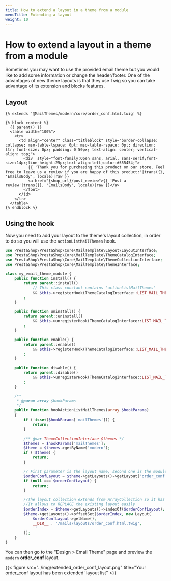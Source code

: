 ```yaml
---
title: How to extend a layout in a theme from a module
menuTitle: Extending a layout
weight: 10
---
```


# How to extend a layout in a theme from a module

Sometimes you may want to use the provided email theme but you would like to add some information or change the header/footer. One of the advantages of new theme layouts is that they use Twig so you can take advantage of its extension and blocks features.

## Layout

```twig
{% extends '@MailThemes/modern/core/order_conf.html.twig' %}

{% block content %}
  {{ parent() }}
  <table width="100%">
    <tr>
      <td align="center" class="titleblock" style="border-collapse: collapse; mso-table-lspace: 0pt; mso-table-rspace: 0pt; direction: ltr; font-size: 0px; padding: 0 50px; text-align: center; vertical-align: top;">
        <div  style="font-family:Open sans, arial, sans-serif;font-size:14px;line-height:25px;text-align:left;color:#555454;">
          {{ 'Thank you for purchasing this product on our store. Feel free to leave us a review if you are happy of this product:'|trans({}, 'EmailsBody', locale)|raw }}
          <a href="{shop_url}/post_review">{{ 'Post a review'|trans({}, 'EmailsBody', locale)|raw }}</a>
        </font>
      </td>
    </tr>
  </table>
{% endblock %}
```

## Using the hook

Now you need to add your layout to the theme's layout collection, in order to do so you will use 
the `actionListMailThemes` hook.

```php
use PrestaShop\PrestaShop\Core\MailTemplate\Layout\LayoutInterface;
use PrestaShop\PrestaShop\Core\MailTemplate\ThemeCatalogInterface;
use PrestaShop\PrestaShop\Core\MailTemplate\ThemeCollectionInterface;
use PrestaShop\PrestaShop\Core\MailTemplate\ThemeInterface;

class my_email_theme_module {
    public function install() {
        return parent::install()
            // This class constant contains 'actionListMailThemes'
            && $this->registerHook(ThemeCatalogInterface::LIST_MAIL_THEMES_HOOK)
        ;
    }

    public function uninstall() {
        return parent::uninstall()
            && $this->unregisterHook(ThemeCatalogInterface::LIST_MAIL_THEMES_HOOK)
        ;
    }

    public function enable() {
        return parent::enable()
            && $this->registerHook(ThemeCatalogInterface::LIST_MAIL_THEMES_HOOK)
        ;
    }

    public function disable() {
        return parent::disable()
            && $this->unregisterHook(ThemeCatalogInterface::LIST_MAIL_THEMES_HOOK)
        ;
    }

    /**
     * @param array $hookParams
     */
    public function hookActionListMailThemes(array $hookParams)
    {
        if (!isset($hookParams['mailThemes'])) {
            return;
        }

        /** @var ThemeCollectionInterface $themes */
        $themes = $hookParams['mailThemes'];
        $theme = $themes->getByName('modern');
        if (!$theme) {
            return;
        }

        // First parameter is the layout name, second one is the module name (empty value matches the core layouts)
        $orderConfLayout = $theme->getLayouts()->getLayout('order_conf', '');
        if (null === $orderConfLayout) {
            return;
        }

        //The layout collection extends from ArrayCollection so it has more feature than it seems..
        //It allows to REPLACE the existing layout easily
        $orderIndex = $theme->getLayouts()->indexOf($orderConfLayout);
        $theme->getLayouts()->offsetSet($orderIndex, new Layout(
            $orderConfLayout->getName(),
            __DIR__ . '/mails/layouts/order_conf.html.twig',
            ''
        ));
    }
}
```

You can then go to the "Design > Email Theme" page and preview the `modern` **order_conf** layout.

{{< figure src="../img/extended_order_conf_layout.png" title="Your order_conf layout has been extended' layout list" >}}
